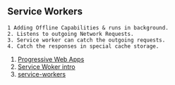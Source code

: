 
## Service Workers

    1 Adding Offline Capabilities & runs in background.
    2. Listens to outgoing Network Requests.
    3. Service worker can catch the outgoing requests.
    4. Catch the responses in special cache storage.

1. [Progressive Web Apps](https://developers.google.com/web/progressive-web-apps/)
2. [Service Woker intro](https://angular.io/guide/service-worker-intro)
3. [service-workers](https://developers.google.com/web/fundamentals/primers/service-workers/)
